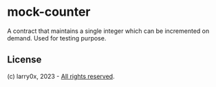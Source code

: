 # mock-counter

A contract that maintains a single integer which can be incremented on demand. Used for testing purpose.

## License

(c) larry0x, 2023 - [All rights reserved](../../../LICENSE).
